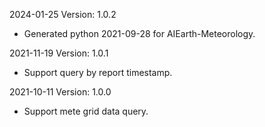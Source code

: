 2024-01-25 Version: 1.0.2
- Generated python 2021-09-28 for AIEarth-Meteorology.

2021-11-19 Version: 1.0.1
- Support query by report timestamp.

2021-10-11 Version: 1.0.0
- Support mete grid data query.

